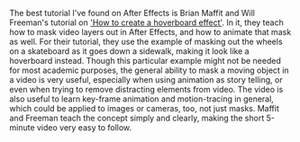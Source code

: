 The best tutorial I've found on After Effects is Brian Maffit and Will Freeman's tutorial on ['How to create a hoverboard effect'](https://helpx.adobe.com/uk/after-effects/how-to/create-hoverboard-effect.html?red=a&red=a). In it, they teach how to mask video layers out in After Effects, and how to animate that mask as well. For their tutorial, they use the example of masking out the wheels on a skateboard as it goes down a sidewalk, making it look like a hoverboard instead. Though this particular example might not be needed for most academic purposes, the general ability to mask a moving object in a video is very useful, especially when using animation as story telling, or even when trying to remove distracting elements from video. The video is also useful to learn key-frame animation and motion-tracing in general, which could be applied to images or cameras, too, not just masks. Maffit and Freeman teach the concept simply and clearly, making the short 5-minute video very easy to follow.  
